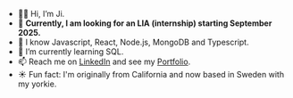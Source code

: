 - 👩🏻 Hi, I’m Ji.
- 👀 **Currently, I am looking for an LIA (internship) starting September 2025.**
- 🧠 I know Javascript, React, Node.js, MongoDB and Typescript.
- 🌱 I’m currently learning SQL.
- 📫 Reach me on [LinkedIn](https://www.linkedin.com/in/jyy/) and see my [Portfolio](https://ji-yoo-portfolio.netlify.app/).
- ☀️ Fun fact: I'm originally from California and now based in Sweden with my yorkie.

<!---
jyy009/jyy009 is a ✨ special ✨ repository because its `README.md` (this file) appears on your GitHub profile.
You can click the Preview link to take a look at your changes.
--->

